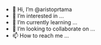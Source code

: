 - 👋 Hi, I’m @aristoprtama
- 👀 I’m interested in ...
- 🌱 I’m currently learning ...
- 💞️ I’m looking to collaborate on ...
- 📫 How to reach me ...

<!---
aristoprtama/aristoprtama is a ✨ special ✨ repository because its `README.md` (this file) appears on your GitHub profile.
You can click the Preview link to take a look at your changes.
--->
